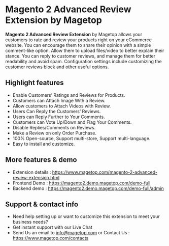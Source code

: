 # Magento 2 Advanced Review Extension by Magetop

**Magento 2 Advanced Review Extension** by Magetop allows your customers to rate and review your products right on your eCommerce website. You can encourage them to share their opinion with a simple comment-like option. Allow them to upload files/video to better explain their stance. You can reply to customer reviews, and manage them for better readability and avoid spam. Configuration settings include customizing the customer reviews block and other useful options.

## Highlight features

- Enable Customers’ Ratings and Reviews for Products.
- Customers can Attach Image With a Review.
- Allow customers to Attach Videos with Review.
- Users Can Reply the Customers’ Reviews.
- Users can Reply Further to Your Comments.
- Customers can Vote Up/Down and Flag Your Comments.
- Disable Replies/Comments on Reviews.
- Make a Review on only Order Purchase.
- 100% Open-source, Support multi-store, Support multi-language.
- Easy to install and customize.

## More features & demo

- Extension details : https://www.magetop.com/magento-2-advanced-review-extension.html
- Frontend Demo : https://magento2.demo.magetop.com/demo-full
- Backend demo : https://magento2.demo.magetop.com/demo-full/admin

## Support & contact info

- Need help setting up or want to customize this extension to meet your business needs? 
- Get instant support with our Live Chat
- Send Us an email to info@magetop.com or Contact Us : https://www.magetop.com/contacts
